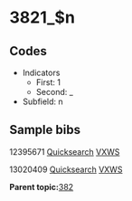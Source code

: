 # 3821\_$n

## Codes

-   Indicators
    -   First: 1
    -   Second: \_
-   Subfield: n

## Sample bibs

12395671 [Quicksearch](https://search.library.yale.edu/catalog/12395671) [VXWS](http://prodorbis.library.yale.edu:7014/vxws/GetHoldingsService?bibId=12395671)

13020409 [Quicksearch](https://search.library.yale.edu/catalog/13020409) [VXWS](http://prodorbis.library.yale.edu:7014/vxws/GetHoldingsService?bibId=13020409)

**Parent topic:**[382](../../tags/382/382.md)

